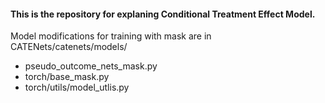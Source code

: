 #### This is the repository for explaning Conditional Treatment Effect Model. 

Model modifications for training with mask are in CATENets/catenets/models/ 
- pseudo_outcome_nets_mask.py 
- torch/base_mask.py
- torch/utils/model_utlis.py
